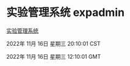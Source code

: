 # 实验管理系统 expadmin
[实验管理系统](http://59.174.11.49:56808/expadmin-782313d2-e1b1-4ea7-932e-3a55e6a1a4d0/)

2022年 11月 16日 星期三 20:10:01 CST

2022年 11月 16日 星期三 12:10:01 GMT
